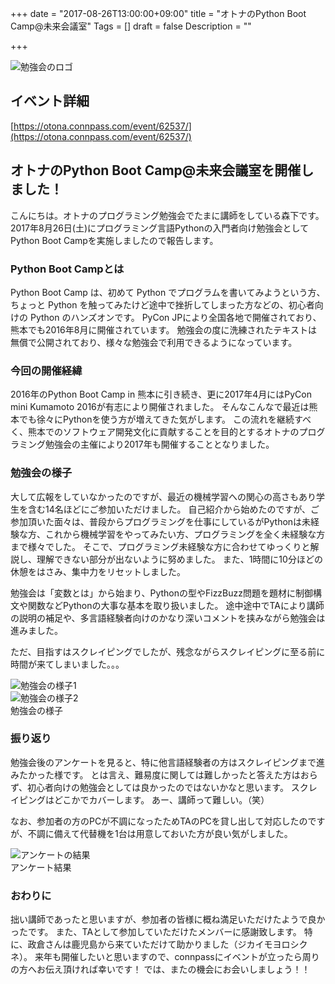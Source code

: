 
+++
date = "2017-08-26T13:00:00+09:00"
title = "オトナのPython Boot Camp@未来会議室"
Tags = []
draft = false
Description = ""

+++

![勉強会のロゴ](/20170826git/title.png) 

## イベント詳細

[https://otona.connpass.com/event/62537/](https://otona.connpass.com/event/62537/)

## オトナのPython Boot Camp@未来会議室を開催しました！

こんにちは。オトナのプログラミング勉強会でたまに講師をしている森下です。2017年8月26日(土)にプログラミング言語Pythonの入門者向け勉強会としてPython Boot Campを実施しましたので報告します。

### Python Boot Campとは
Python Boot Camp は、初めて Python でプログラムを書いてみようという方、ちょっと Python を触ってみたけど途中で挫折してしまった方などの、初心者向けの Python のハンズオンです。
PyCon JPにより全国各地で開催されており、熊本でも2016年8月に開催されています。
勉強会の度に洗練されたテキストは無償で公開されており、様々な勉強会で利用できるようになっています。

### 今回の開催経緯
2016年のPython Boot Camp in 熊本に引き続き、更に2017年4月にはPyCon mini Kumamoto 2016が有志により開催されました。
そんなこんなで最近は熊本でも徐々にPythonを使う方が増えてきた気がします。
この流れを継続すべく、熊本でのソフトウェア開発文化に貢献することを目的とするオトナのプログラミング勉強会の主催により2017年も開催することとなりました。


### 勉強会の様子
大して広報をしていなかったのですが、最近の機械学習への関心の高さもあり学生を含む14名ほどにご参加いただけました。
自己紹介から始めたのですが、ご参加頂いた面々は、普段からプログラミングを仕事にしているがPythonは未経験な方、これから機械学習をやってみたい方、プログラミングを全く未経験な方まで様々でした。
そこで、プログラミング未経験な方に合わせてゆっくりと解説し、理解できない部分が出ないように努めました。
また、1時間に10分ほどの休憩をはさみ、集中力をリセットしました。

勉強会は「変数とは」から始まり、Pythonの型やFizzBuzz問題を題材に制御構文や関数などPythonの大事な基本を取り扱いました。
途中途中でTAにより講師の説明の補足や、多言語経験者向けのかなり深いコメントを挟みながら勉強会は進みました。

ただ、目指すはスクレイピングでしたが、残念ながらスクレイピングに至る前に時間が来てしまいました。。。

![勉強会の様子1](/20170826git/fig1.png)  
![勉強会の様子2](/20170826git/fig2.png)  
勉強会の様子


### 振り返り
勉強会後のアンケートを見ると、特に他言語経験者の方はスクレイピングまで進みたかった様です。
とは言え、難易度に関しては難しかったと答えた方はおらず、初心者向けの勉強会としては良かったのではないかなと思います。
スクレイピングはどこかでカバーします。
あー、講師って難しい。（笑）

なお、参加者の方のPCが不調になったためTAのPCを貸し出して対応したのですが、不調に備えて代替機を1台は用意しておいた方が良い気がしました。

![アンケートの結果](/20170826git/fig3.png)  
アンケート結果

### おわりに
拙い講師であったと思いますが、参加者の皆様に概ね満足いただけたようで良かったです。
また、TAとして参加していただけたメンバーに感謝致します。
特に、政倉さんは鹿児島から来ていただけて助かりました（ジカイモヨロシクネ）。
来年も開催したいと思いますので、connpassにイベントが立ったら周りの方へお伝え頂ければ幸いです！
では、またの機会にお会いしましょう！！

